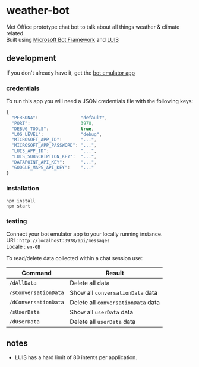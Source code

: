 # weather-bot
Met Office prototype chat bot to talk about all things weather & climate related.  
Built using [Microsoft Bot Framework][1] and [LUIS][3]

## development
If you don't already have it, get the [bot emulator app][2]

### credentials
To run this app you will need a JSON credentials file with the following keys:
```javascript
{
  "PERSONA":                "default",
  "PORT":                   3978,
  "DEBUG_TOOLS":            true,
  "LOG_LEVEL":              "debug",
  "MICROSOFT_APP_ID":       "...",
  "MICROSOFT_APP_PASSWORD": "...",
  "LUIS_APP_ID":            "...",
  "LUIS_SUBSCRIPTION_KEY":  "...",
  "DATAPOINT_API_KEY":      "...",
  "GOOGLE_MAPS_API_KEY":    "..."
}
```

### installation
`npm install`   
`npm start`    

### testing
Connect your bot emulator app to your locally running instance.  
URI :     `http://localhost:3978/api/messages`    
Locale :  `en-GB`  

To read/delete data collected within a chat session use:  

Command | Result
--- | ---
`/dAllData` | Delete all data
`/sConversationData` | Show all `conversationData` data
`/dConversationData` | Delete all `conversationData` data
`/sUserData` | Show all `userData` data
`/dUserData` | Delete all `userData` data

## notes
 * LUIS has a hard limit of 80 intents per application.

[1]: https://dev.botframework.com/
[2]: https://docs.botframework.com/en-us/tools/bot-framework-emulator/
[3]: https://www.luis.ai/home/index
